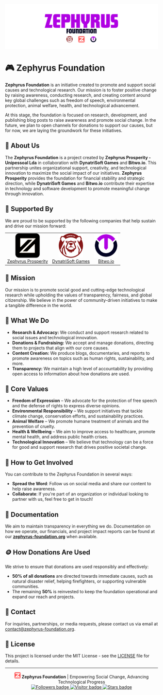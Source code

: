 <img src="https://github.com/ZephyrusFoundation/.github/blob/77cb31ca06ee80821c3496e11c70be0b78a99805/assets/banner.png" alt="Zephyrus Prosperity Banner" >

# 🎮 Zephyrus Foundation

**Zephyrus Foundation** is an initiative created to promote and support social causes and technological research. Our mission is to foster positive change by raising awareness, conducting research, and creating content around key global challenges such as freedom of speech, environmental protection, animal welfare, health, and technological advancement.

At this stage, the foundation is focused on research, development, and publishing blog posts to raise awareness and promote social change. In the future, we plan to open channels for donations to support our causes, but for now, we are laying the groundwork for these initiatives.

## 🧭 About Us

The **Zephyrus Foundation** is a project created by **Zephyrus Prosperity - Unipessoal Lda** in collaboration with **DynatriSoft Games** and **Bitwo.io**. This partnership unites organizational support, creativity, and technological innovation to maximize the social impact of our initiatives. **Zephyrus Prosperity** provides the foundation for financial stability and strategic direction, while **DynatriSoft Games** and **Bitwo.io** contribute their expertise in technology and software development to promote meaningful change through innovation.

## 🛟 Supported By

We are proud to be supported by the following companies that help sustain and drive our mission forward:

<table align="center">
  <tr align="center">
    <td>
      <a href="https://zephyrus.pt" target="_blank">
        <img src="https://github.com/ZephyrusFoundation/.github/blob/main/assets/zephyrus_icon.png" alt="Zephyrus Prosperity Logo" width="80"/>
        <br/>
        Zephyrus Prosperity
      </a>
    </td>
    <td>
      <a href="https://dynatrisoft.com" target="_blank">
        <img src="https://github.com/ZephyrusFoundation/.github/blob/main/assets/dynatrisoft_icon.png" alt="DynatriSoft Games Logo" width="80"/>
        <br/>
        DynatriSoft Games
      </a>
    </td>
    <td>
      <a href="https://bitwo.io" target="_blank">
        <img src="https://github.com/ZephyrusFoundation/.github/blob/main/assets/bitwo_icon.png" alt="Bitwo.io Logo" width="80"/>
        <br/>
        Bitwo.io
      </a>
    </td>
  </tr>
</table>

## 🐻 Mission
Our mission is to promote social good and cutting-edge technological research while upholding the values of transparency, fairness, and global citizenship. We believe in the power of community-driven initiatives to make a tangible difference in the world.

## 🐻 What We Do

- **Research & Advocacy:** We conduct and support research related to social issues and technological innovation.
- **Donations & Fundraising:** We accept and manage donations, directing them to projects that align with our core causes.
- **Content Creation:** We produce blogs, documentaries, and reports to promote awareness on topics such as human rights, sustainability, and more.
- **Transparency:** We maintain a high level of accountability by providing open access to information about how donations are used.

## 💼 Core Values

- **Freedom of Expression** – We advocate for the protection of free speech and the defense of rights to express diverse opinions.
- **Environmental Responsibility** – We support initiatives that tackle climate change, conservation efforts, and sustainability practices.
- **Animal Welfare** – We promote humane treatment of animals and the prevention of cruelty.
- **Health & Wellbeing** – We aim to improve access to healthcare, promote mental health, and address public health crises.
- **Technological Innovation** – We believe that technology can be a force for good and support research that drives positive societal change.

## 🚀 How to Get Involved

You can contribute to the Zephyrus Foundation in several ways:

- **Spread the Word**: Follow us on social media and share our content to help raise awareness.
- **Collaborate**: If you're part of an organization or individual looking to partner with us, feel free to get in touch!

## 📖 Documentation

We aim to maintain transparency in everything we do. Documentation on how we operate, our financials, and project impact reports can be found at our [**zephyrus-foundation.org**](https://zephyrus-foundation.org) when available.

## 🪙 How Donations Are Used

We strive to ensure that donations are used responsibly and effectively:
- **50% of all donations** are directed towards immediate causes, such as natural disaster relief, helping firefighters, or supporting vulnerable communities.
- The remaining **50%** is reinvested to keep the foundation operational and expand our reach and projects.

## 📱 Contact

For inquiries, partnerships, or media requests, please contact us via email at [contact@zephyrus-foundation.org](mailto:contact@zephyrus-foundation.org).

## 📜 License

This project is licensed under the MIT License - see the [LICENSE](../LICENSE) file for details.

---

<div align="center">
  <img src="https://github.com/ZephyrusFoundation/.github/blob/27f9343b9d2ba2c0caaba001dac74874d6bd1fa4/assets/logo.svg" width="20" height="20" alt="Zephyrus Foundation Logo">
  <a align="center"><b>Zephyrus Foundation</b> | Empowering Social Change, Advancing Technological Progress</a>
</div>

<div align="center">
  <a href="https://github.com/ZephyrusFoundation/" target="_blank">
    <img src="https://img.shields.io/github/followers/ZephyrusFoundation?color=b100e3" alt="Followers badge"/>
  </a>
  <a href="https://github.com/ZephyrusFoundation/" target="_blank">
    <img src="https://komarev.com/ghpvc/?username=ZephyrusFoundation&color=b100e3&style=flat&label=visitors" alt="Visitor badge"/>
  </a>
  <a href="https://github.com/ZephyrusFoundation/" target="_blank">
    <img src="https://img.shields.io/github/stars/ZephyrusFoundation?color=b100e3" alt="Stars badge" />
  </a>
</div>
